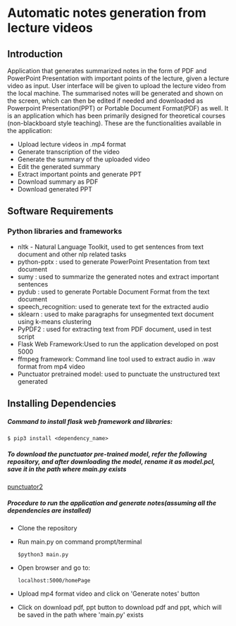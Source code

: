 # Automatic notes generation from lecture videos

## Introduction
Application that generates summarized notes in the form of PDF and PowerPoint Presentation with important points of the lecture, given a lecture video as input. 
User interface will be given to upload the lecture video from the local machine. The summarised notes will be generated and shown on the screen, which can then be edited if needed and downloaded as Powerpoint Presentation(PPT) or Portable Document Format(PDF) as well. 
It is an application which has been primarily designed for theoretical courses (non-blackboard style teaching).
These are the functionalities available in the application:
* Upload lecture videos in .mp4 format
* Generate transcription of the video
* Generate the summary of the uploaded video
* Edit the generated summary
* Extract important points and generate PPT
* Download summary as PDF
* Download generated PPT

## Software Requirements
### Python libraries and frameworks
* nltk - Natural Language Toolkit, used to get sentences from text document and other nlp related tasks
* python-pptx : used to generate PowerPoint Presentation from text document
* sumy : used to summarize the generated notes and extract important sentences
* pydub : used to generate Portable Document Format from the text document
* speech_recognition: used to generate text for the extracted audio 
* sklearn : used to make paragraphs for unsegmented text document using k-means clustering
* PyPDF2 : used for extracting text from PDF document, used in test script
* Flask Web Framework:Used to run the application developed on post 5000
* ffmpeg framework: Command line tool used to extract audio in .wav format from mp4 video 
* Punctuator pretrained model: used to punctuate the unstructured text generated

## Installing Dependencies
##### Command to install flask web framework and libraries:
`$ pip3 install <dependency_name>`
##### To download the punctuator pre-trained model, refer the following repository, and after downloading the model, rename it as model.pcl, save it in the path where main.py exists
[punctuator2](https://github.com/ottokart/punctuator2)

##### Procedure to run the application and generate notes(assuming all the dependencies are installed)
* Clone the repository
* Run main.py on command prompt/terminal

    `$python3 main.py`
* Open browser and go to:

    `localhost:5000/homePage`

* Upload mp4 format video and click on 'Generate notes' button
* Click on download pdf, ppt button to download pdf and ppt, which will be saved in the path where 'main.py' exists

